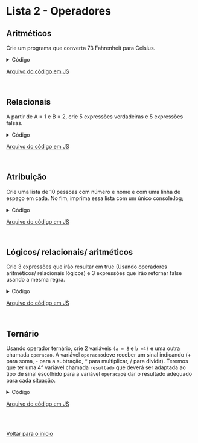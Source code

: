 # Lista 2 - Operadores

## Aritméticos

Crie um programa que converta 73 Fahrenheit para Celsius.

<details>
<summary>Código</summary>

```jsx
// Criando variável com valor de Fahrenheit
let f = 73;

//Criando função para converter para graus Celcius
function convert_f_to_cel (temp_Fahrenheit){
    let temp_celcius = (temp_Fahrenheit - 32) / 1.8;
    console.log("A temperatura " + temp_Fahrenheit + "°F é igual a " + temp_celcius +"°C." );
}

//Convertendo Fahrenheit para Celcius e mostrando valor
convert_f_to_cel(f);
```

</details>

[Arquivo do código em JS](/Arquivos/C%C3%B3digos/Lista%202.1.js)

<br>

## Relacionais

A partir de A = 1 e B = 2, crie 5 expressões verdadeiras e 5 expressões falsas.

<details>
<summary>Código</summary>

```jsx
//Criando variáveis
let a = 1, b = 2;

//Expressões verdadeiras (Com valor true)
console.log(a < b);
console.log(a <= b);
console.log(a != b);
console.log(b == a + a);
console.log(a + b === b + a);

//Expressões falsas (Com valor false)
console.log(a > b);
console.log(a >= b);
console.log(a == b);
console.log(a === b);
console.log(b <= a);
```

</details>

[Arquivo do código em JS](/Arquivos/C%C3%B3digos/Lista%202.2.js)

<br>

## Atribuição

Crie uma lista de 10 pessoas com número e nome e com uma linha de espaço em cada. No fim, imprima essa lista com um único console.log;

<details>
<summary>Código</summary>

```jsx
//Criando variável texto
let texto;

//Criando a lista dentro da variável texto
texto = "Lista de aprovados";
texto += "\n===================";
texto += "\n01.\tAna Silva";
texto += "\n02.\tPedro Albuquerque";
texto += "\n03.\tGuilherme Pereira";
texto += "\n04.\tRebeca França ";
texto += "\n05.\tWagner Araujo Sodre";
texto += "\n06.\tGiovani Francisco do Carmo";
texto += "\n07.\tBruna Carla Werneck";
texto += "\n08.\tFrancisco Conceição Souza";
texto += "\n09.\tPatrícia Amorim Neves";
texto += "\n10.\tJosué B. Almeida";

//Mostrando lista no console
console.log(texto);
```

</details>

[Arquivo do código em JS](/Arquivos/C%C3%B3digos/Lista%202.3.js)

<br>

## Lógicos/ relacionais/ aritméticos

Crie 3 expressões que irão resultar em true (Usando operadores aritméticos/ relacionais  lógicos) e 3 expressões que irão retornar false usando a mesma regra.

<details>
<summary>Código</summary>

```jsx
//Criando as variáveis
let verd1, verd2,verd3;
let fals1, fals2, fals3;

//Criando as operações verdadeiras
verd1 = ((2 + 5 == 7) && (8 > 4) );
verd2 = ((6<= 12) || (4 == "4" ) );
verd3 = (!(4 == 40));

//Mostrando as operações verdadeiras em tela
console.log(verd1);
console.log(verd2);
console.log(verd3);

//Criando as operações falsas
fals1 = ((8 <= 2) || (!(5 === 5)));
fals2 = ((8 <= 16) != ((8 + 5 + 1) === (7*2)));
fals3 = ((8 - 2) == 5) && ((12 === 12) && ((8 %2) != 0));

//Mostrando as operações falsas em tela
console.log(fals1);
console.log(fals2);
console.log(fals3);
```

</details>

[Arquivo do código em JS](/Arquivos/C%C3%B3digos/Lista%202.4.js)

<br>

## Ternário

Usando operador ternário, crie 2 variáveis `(a = 8` e `b =4)` e uma outra chamada `operacao`. A variável `operacao`deve receber um sinal indicando (+ para soma, - para a subtração, * para multiplicar, / para dividir). Teremos que ter uma 4° variável chamada `resultado` que deverá ser adaptada ao tipo de sinal escolhido para a variável `operacao`e dar o resultado adequado para cada situação.

<details>
<summary>Código</summary>

```jsx
//Criando variáveis
let a = 8, b = 4;
let operacao, resultado;

//Atribuindo sinal para "operacao"
operacao = "/";

//Tratando as condições possíveis para sinal de "operacao" com operador ternário
resultado = 
    operacao =="+" ? a + b : 
        operacao == "-"? a - b:
            operacao == "*"? a * b: a / b;

//Mostrando "resultado" em tela
console.log(resultado);
```

</details>

[Arquivo do código em JS](/Arquivos/C%C3%B3digos/Lista%202.5.js)

<br>

<br>

[Voltar para o inicio](/README.md)